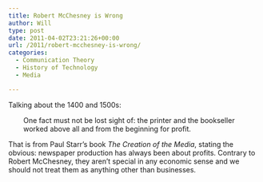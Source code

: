 ```yaml
---
title: Robert McChesney is Wrong
author: Will
type: post
date: 2011-04-02T23:21:26+00:00
url: /2011/robert-mcchesney-is-wrong/
categories:
  - Communication Theory
  - History of Technology
  - Media

---
```

Talking about the 1400 and 1500s:

<p style="padding-left: 30px;">
  One fact must not be lost sight of: the printer and the bookseller worked above all and from the beginning for profit.
</p>

That is from Paul Starr&#8217;s book _The Creation of the Media_, stating the obvious: newspaper production has always been about profits. Contrary to Robert McChesney, they aren&#8217;t special in any economic sense and we should not treat them as anything other than businesses.